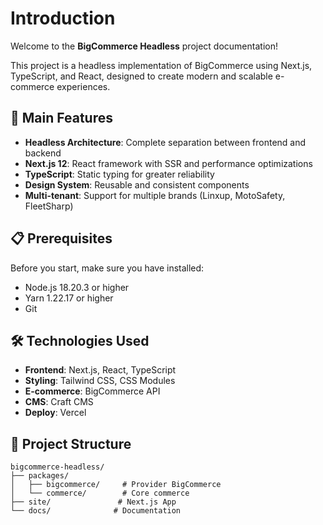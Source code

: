 # Introduction

Welcome to the **BigCommerce Headless** project documentation!

This project is a headless implementation of BigCommerce using Next.js, TypeScript, and React, designed to create modern and scalable e-commerce experiences.

## 🚀 Main Features

- **Headless Architecture**: Complete separation between frontend and backend
- **Next.js 12**: React framework with SSR and performance optimizations
- **TypeScript**: Static typing for greater reliability
- **Design System**: Reusable and consistent components
- **Multi-tenant**: Support for multiple brands (Linxup, MotoSafety, FleetSharp)

## 📋 Prerequisites

Before you start, make sure you have installed:

- Node.js 18.20.3 or higher
- Yarn 1.22.17 or higher
- Git

## 🛠️ Technologies Used

- **Frontend**: Next.js, React, TypeScript
- **Styling**: Tailwind CSS, CSS Modules
- **E-commerce**: BigCommerce API
- **CMS**: Craft CMS
- **Deploy**: Vercel

## 📁 Project Structure

```
bigcommerce-headless/
├── packages/
│   ├── bigcommerce/     # Provider BigCommerce
│   └── commerce/        # Core commerce
├── site/               # Next.js App
└── docs/              # Documentation
```
